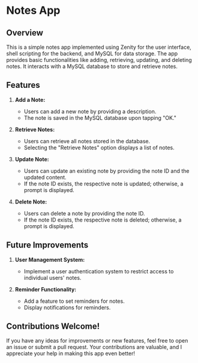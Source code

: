 # Notes App

## Overview

This is a simple notes app implemented using Zenity for the user interface, shell scripting for the backend, and MySQL for data storage. The app provides basic functionalities like adding, retrieving, updating, and deleting notes. It interacts with a MySQL database to store and retrieve notes.

## Features

1. **Add a Note:**
   - Users can add a new note by providing a description.
   - The note is saved in the MySQL database upon tapping "OK."

2. **Retrieve Notes:**
   - Users can retrieve all notes stored in the database.
   - Selecting the "Retrieve Notes" option displays a list of notes.

3. **Update Note:**
   - Users can update an existing note by providing the note ID and the updated content.
   - If the note ID exists, the respective note is updated; otherwise, a prompt is displayed.

4. **Delete Note:**
   - Users can delete a note by providing the note ID.
   - If the note ID exists, the respective note is deleted; otherwise, a prompt is displayed.

## Future Improvements

1. **User Management System:**
   - Implement a user authentication system to restrict access to individual users' notes.

2. **Reminder Functionality:**
   - Add a feature to set reminders for notes.
   - Display notifications for reminders.


## Contributions Welcome!

If you have any ideas for improvements or new features, feel free to open an issue or submit a pull request. Your contributions are valuable, and I appreciate your help in making this app even better!